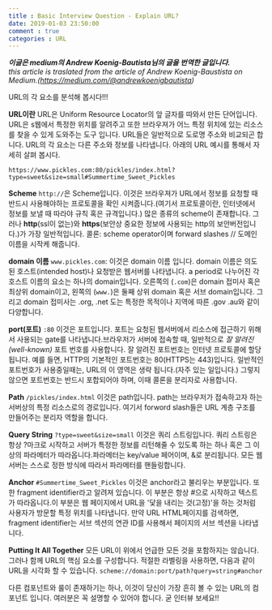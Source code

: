 ```yaml
---
title : Basic Interview Question - Explain URL?
date: 2019-01-03 23:50:00
comment : true
categories : URL
---
```


***이글은 medium의 Andrew Koenig-Bautista님의 글을 번역한 글입니다.<br>***
*this article is traslated from the article of Andrew Koenig-Baustista on Medium.(https://medium.com/@andrewkoenigbautista)*


URL의 각 요소를 분석해 봅시다!!!

**URL이란**
URL은 Uniform Resource Locator의 앞 글자를 따와서 만든 단어입니다. URL은 s웹에서 특정한 위치를 알려주고 또한 브라우져가 어느 특정 위치에 있는 리소스를 찾을 수 있게 도와주는 도구 입니다.
URL들은 일반적으로 도로명 주소와 비교되곤 합니다. URL의 각 요소는 다른 주소와 정보를 나타냅니다. 아래의 URL 예시를 통해서 자세히 살펴 봅시다.


`https://www.pickles.com:80/pickles/index.html?type=sweet&size=small#Summertime_Sweet_Pickles`

**Scheme**
`http://`은 Scheme입니다. 이것은 브라우져가 URL에서 정보를 요청할 때 반드시 사용해야하는 프로토콜을 확인 시켜줍니다.(여기서 프로토콜이란, 인터넷에서 정보를 보낼 때 따라야 규칙 혹은 규격입니다.) 많은 종류의 scheme이 존재합니다. 그러나 **http**(ssl이 없는)와 **https**(보안상 중요한 정보에 사용되는 http의 보안버전입니다.)가 가장 일반적입니다. 콜론: scheme operator이며 forward slashes // 도메인 이름을 시작케 해줍니다.

**domain 이름**
 `www.pickles.com`: 이것은 domain 이름 입니다. domain 이름은 의도된 호스트(intended host)나 요청받은 웹서버를 나타냅니다.
a period로 나누어진 각 호스트 이름의 요소는 하나의 domain입니다. 오른쪽의 (`.com`)은 domain 접미사 혹은 최상위 domain이고, 왼쪽의 (`www.`)은 둘째 상위 domain 혹은 서브 domain입니다. 그리고 domain 접미사는 .org, .net 도는 특정한 목적이나 지역에 따른 .gov .au와 같이 다양합니다.

**port(포트)**
`:80` 이것은 포트입니다. 포트는 요청된 웹서버에서 리소스에 접근하기 위해서 사용되는 gate를 나타냅니다.브라우저가 서버에 접속할 때, 일반적으로 *잘 알려진(well-known)* 포트 번호를 사용합니다. 잘 알려진 포트번호는 인터넷 프로토콜에 할당됩니다. 예를 들면, HTTP의 기본적인 포트번호는 80(HTTPS는 443)입니다. 일반적인 포트번호가 사용중일때는, URL의 이 영역은 생략 됩니다.(자주 있는 일입니다.) 그렇지 않으면 포트번호는 반드시 포합되어야 하며, 이때 콜론을 분리자로 사용합니다.

**Path**
`/pickles/index.html` 이것은 path입니다. path는 브라우저가 접속하고자 하는 서버상의 특정 리소스로의 경로입니다. 여기서 forword slash들은 URL 계층 구조를 만들어주는 분리자 역할을 합니다.

**Query String**
`?type=sweet&size=small` 이것은 쿼리 스트링입니다. 쿼리 스트링은 항상 ?마크로 시작하고 서버가 특정한 정보를 리턴해줄 수 있도록 하는 하나 혹은 그 이상의 파라메터가 따라옵니다.파라메터는 key/value 페어이며, &로 분리됩니다. 모든 웹 서버는 스스로 정한 방식에 따라서 파라메터를 핸들링합니다.

**Anchor**
`#Summertime_Sweet_Pickles` 이것은 anchor라고 불리우는 부분입니다. 또한 fragment identifier라고 알려져 있습니다. 이 부분은 항상 #으로 시작하고 텍스트가 따라옵니다.이 부분은 웹 페이지에서 URL을 '닻을 내리는 것(고정)'을 하는 것처럼 사용자가 방문할 특정 위치를 나타냅니다. 만약 URL HTML페이지를 검색하면, fragment identifier는 서브 섹션의 연관 ID를 사용해서 페이지의 서브 섹션을 나타냅니다.

**Putting It All Together**
모든 URL이 위에서 언급한 모든 것을 포함하지는 않습니다. 그러나 함께 URL의 핵심 요소를 구성합니다. 적절한 라벨링을 사용하면, 다음과 같이 URL을 시각화 할 수 있습니다.
`scheme://domain:port/path?query=string#anchor`

다른 컴포넌트와 룰이 존재하기는 하나, 이것이 당신이 가장 흔히 볼 수 있는 URL의 컴포넌트 입니다. 여러분은 꼭 설명할 수 있어야 합니다. 굳 인터뷰 보세요!!
